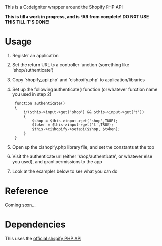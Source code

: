 This is a Codeigniter wrapper around the Shopify PHP API

**This is till a work in progress, and is FAR from complete! DO NOT USE THIS TILL IT'S DONE!**

# Usage

1. Register an application
2. Set the return URL to a controller function (something like 'shop/authenticate')
3. Copy 'shopify_api.php' and 'cishopify.php' to application/libraries
4. Set up the following authenticate() function (or whatever function name you used in step 2)

		function authenticate()
		{
			if($this->input->get('shop') && $this->input->get('t'))
			{
				$shop = $this->input->get('shop',TRUE);
				$token = $this->input->get('t',TRUE);
				$this->cishopify->setapi($shop, $token);	
			}
		}
5. Open up the cishopify.php library file, and set the constants at the top
6. Visit the authenticate url (either 'shop/authenticate', or whatever else you used), and grant permissions to the app
7. Look at the examples below to see what you can do

# Reference

Coming soon...

# Dependencies

This uses the [official shopify PHP API](https://github.com/Shopify/shopify_php_api)